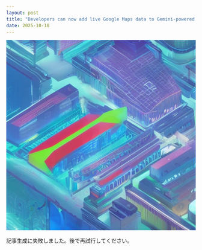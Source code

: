 ```yaml
---
layout: post
title: "Developers can now add live Google Maps data to Gemini-powered AI app outputs"
date: 2025-10-18
---
```


![記事画像](assets/images/20251018_ai.png)

記事生成に失敗しました。後で再試行してください。
